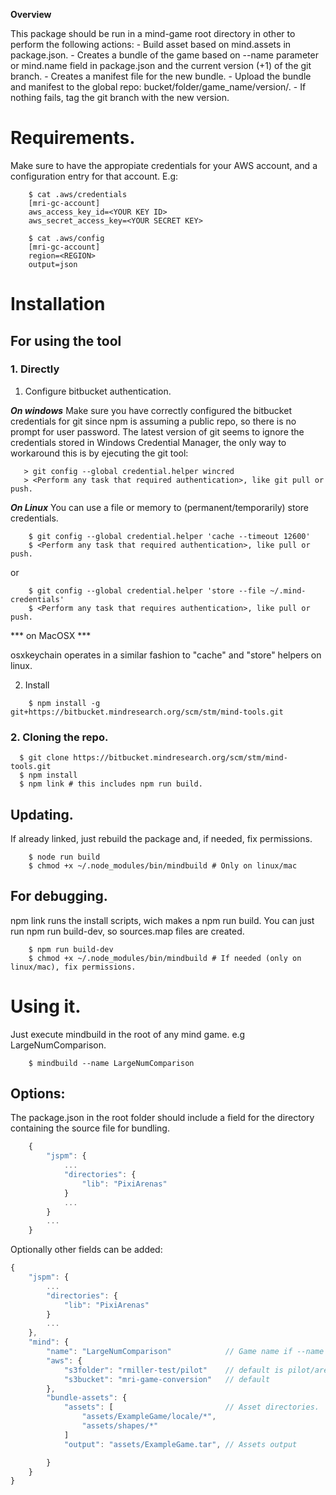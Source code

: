 **Overview**

This package should be run in a mind-game root directory in other to perform the following actions:
	- Build asset based on mind.assets in package.json.
	- Creates a bundle of the game based on --name parameter or mind.name field in package.json and the current version (+1) of the git branch.
	- Creates a manifest file for the new bundle.
	- Upload the bundle and manifest to the global repo: bucket/folder/game_name/version/.
	- If nothing fails, tag the git branch with the new version.

# Requirements.
Make sure to have the appropiate credentials for your AWS account, and a configuration entry for that account. E.g:

```shell
	$ cat .aws/credentials
	[mri-gc-account]
	aws_access_key_id=<YOUR KEY ID>
	aws_secret_access_key=<YOUR SECRET KEY>

	$ cat .aws/config
	[mri-gc-account]
	region=<REGION>
	output=json
```

# Installation

## For using the tool

### 1. Directly

1. Configure bitbucket authentication.

 ***On windows***
	Make sure you have correctly configured the bitbucket credentials for git since npm is assuming a public repo, so there is no prompt for user password.
	The latest version of git seems to ignore the credentials stored in Windows Credential Manager, the only way to workaround this is by ejecuting the git tool:
 ```shell
    > git config --global credential.helper wincred
	> <Perform any task that required authentication>, like git pull or push.
 ```

***On Linux***
You can use a file or memory to (permanent/temporarily) store credentials.

```shell
    $ git config --global credential.helper 'cache --timeout 12600'
	$ <Perform any task that required authentication>, like pull or push.
 ```

 or

```shell
    $ git config --global credential.helper 'store --file ~/.mind-credentials'
	$ <Perform any task that requires authentication>, like pull or push.
 ```

*** on MacOSX ***

osxkeychain operates in a similar fashion to "cache" and "store" helpers on linux.

2. Install

```shell
    $ npm install -g git+https://bitbucket.mindresearch.org/scm/stm/mind-tools.git
```

### 2. Cloning the repo.

  ```shell
    $ git clone https://bitbucket.mindresearch.org/scm/stm/mind-tools.git
	$ npm install
	$ npm link # this includes npm run build.
  ```

## Updating.

If already linked, just rebuild the package and, if needed, fix permissions.
```shell
	$ node run build
	$ chmod +x ~/.node_modules/bin/mindbuild # Only on linux/mac
```

## For debugging.

npm link runs the install scripts, wich makes a npm run build. You can just run npm run build-dev, so sources.map files are created.

```shell
	$ npm run build-dev
	$ chmod +x ~/.node_modules/bin/mindbuild # If needed (only on linux/mac), fix permissions.
```

# Using it.

Just execute mindbuild in the root of any mind game. e.g LargeNumComparison.

```shell
	$ mindbuild --name LargeNumComparison
```
 ## Options:

 The package.json in the root folder should include a field for the directory containing the source file for bundling.

```javascript
	{
		"jspm": {
			...
			"directories": {
				"lib": "PixiArenas"
			}
			...
		}
		...
	}

```

Optionally other fields can be added:

```javascript
{
	"jspm": {
		...
		"directories": {
			"lib": "PixiArenas"
		}
		...
	},
	"mind": {
		"name": "LargeNumComparison"			// Game name if --name parameter is not given.
		"aws": {
			"s3folder": "rmiller-test/pilot" 	// default is pilot/arenas
			"s3bucket": "mri-game-conversion"	// default
		},
		"bundle-assets": {
			"assets": [							// Asset directories.
				"assets/ExampleGame/locale/*",
				"assets/shapes/*"
			]
			"output": "assets/ExampleGame.tar",	// Assets output

		}
	}
}

```
